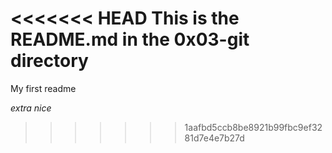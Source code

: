<<<<<<< HEAD
This is the README.md in the 0x03-git directory
=======
My first readme

*extra   nice*
>>>>>>> 1aafbd5ccb8be8921b99fbc9ef3281d7e4e7b27d
